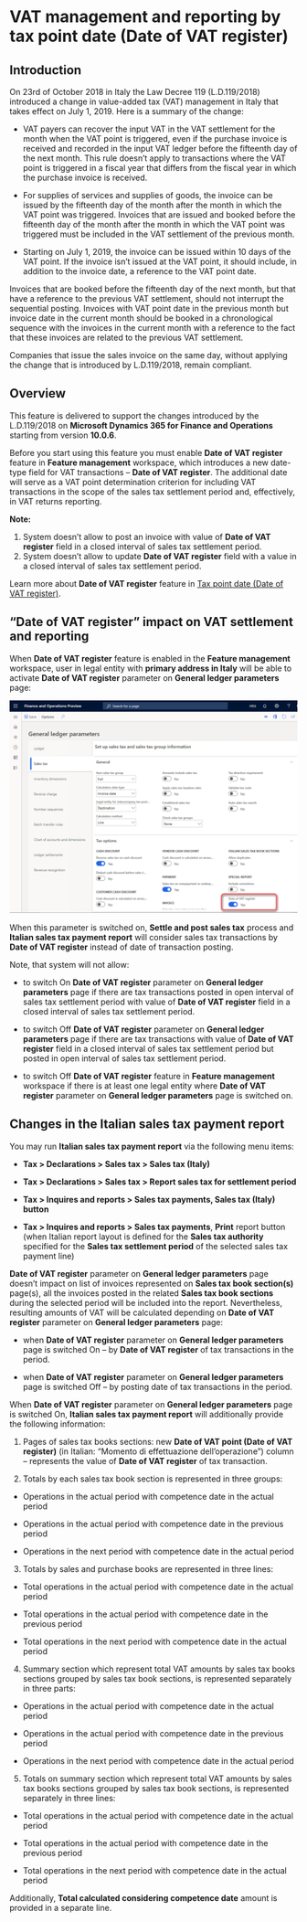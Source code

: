 # VAT management and reporting by tax point date (Date of VAT register)

## Introduction

On 23rd of October 2018 in Italy the Law Decree 119 (L.D.119/2018) introduced a change in value-added tax (VAT) management in Italy that takes effect on July 1, 2019. Here is a summary of the change:

-	VAT payers can recover the input VAT in the VAT settlement for the month when the VAT point is triggered, even if the purchase invoice is received and recorded in the input VAT ledger before the fifteenth day of the next month. This rule doesn’t apply to transactions where the VAT point is triggered in a fiscal year that differs from the fiscal year in which the purchase invoice is received.

-	For supplies of services and supplies of goods, the invoice can be issued by the fifteenth day of the month after the month in which the VAT point was triggered. Invoices that are issued and booked before the fifteenth day of the month after the month in which the VAT point was triggered must be included in the VAT settlement of the previous month.

-	Starting on July 1, 2019, the invoice can be issued within 10 days of the VAT point. If the invoice isn’t issued at the VAT point, it should include, in addition to the invoice date, a reference to the VAT point date.

Invoices that are booked before the fifteenth day of the next month, but that have a reference to the previous VAT settlement, should not interrupt the sequential posting. Invoices with VAT point date in the previous month but invoice date in the current month should be booked in a chronological sequence with the invoices in the current month  with a reference to the fact that these invoices are related to the previous VAT settlement.

Companies that issue the sales invoice on the same day, without applying the change that is introduced by L.D.119/2018, remain compliant.

## Overview

This feature is delivered to support the changes introduced by the L.D.119/2018 on **Microsoft Dynamics 365 for Finance and Operations** starting from version **10.0.6**.

Before you start using this feature you must enable **Date of VAT register** feature in **Feature management** workspace, which introduces a new date-type field for VAT transactions – **Date of VAT register**. The additional date will serve as a VAT point determination criterion for including VAT transactions in the scope of the sales tax settlement period and, effectively, in VAT returns reporting.

**Note:**

1.	System doesn’t allow to post an invoice with value of **Date of VAT register** field in a closed interval of sales tax settlement period. 
2.	System doesn’t allow to update **Date of VAT register** field with a value in a closed interval of sales tax settlement period.

Learn more about **Date of VAT register** feature in [Tax point date (Date of VAT register)](../emea-tax-point-date.md).

## “Date of VAT register” impact on VAT settlement and reporting

When **Date of VAT register** feature is enabled in the **Feature management** workspace, user in legal entity with **primary address in Italy** will be able to activate **Date of VAT register** parameter on **General ledger parameters** page:

![date-of-vat-filling](./media/date-of-vat-gl-parameter.png)

When this parameter is switched on, **Settle and post sales tax** process and **Italian sales tax payment report** will consider sales tax transactions by **Date of VAT register** instead of date of transaction posting.

Note, that system will not allow:

-	to switch On **Date of VAT register** parameter on **General ledger parameters** page if there are tax transactions posted in open interval of sales tax settlement period with value of **Date of VAT register** field in a closed interval of sales tax settlement period.

-	to switch Off **Date of VAT register** parameter on **General ledger parameters** page if there are tax transactions with value of **Date of VAT register** field in a closed interval of sales tax settlement period but posted in open interval of sales tax settlement period.

-	to switch Off **Date of VAT register** feature in **Feature management** workspace if there is at least one legal entity where **Date of VAT register** parameter on **General ledger parameters** page is switched on.

## Changes in the Italian sales tax payment report

You may run **Italian sales tax payment report** via the following menu items:

-	**Tax > Declarations > Sales tax > Sales tax (Italy)**

- **Tax > Declarations > Sales tax > Report sales tax for settlement period**

- **Tax > Inquires and reports > Sales tax payments, Sales tax (Italy) button**

-	**Tax > Inquires and reports > Sales tax payments**, **Print** report button (when Italian report layout is defined for the **Sales tax authority** specified for the **Sales tax settlement period** of the selected sales tax payment line)

**Date of VAT register** parameter on **General ledger parameters** page doesn’t impact on list of invoices represented on **Sales tax book section(s)** page(s), all the invoices posted in the related **Sales tax book sections** during the selected period will be included into the report. Nevertheless, resulting amounts of VAT will be calculated depending on **Date of VAT register** parameter on **General ledger parameters** page:

-	when **Date of VAT register** parameter on **General ledger parameters** page is switched On – by **Date of VAT register** of tax transactions in the period.

-	when **Date of VAT register** parameter on **General ledger parameters** page is switched Off – by posting date of tax transactions in the period.

When **Date of VAT register** parameter on **General ledger parameters** page is switched On, **Italian sales tax payment report** will additionally provide the following information:

1.	Pages of sales tax books sections: new **Date of VAT point (Date of VAT register)** (in Italian: “Momento di effettuazione dell’operazione”) column – represents the value of **Date of VAT register** of tax transaction.

2.	Totals by each sales tax book section is represented in three groups:

-	Operations in the actual period with competence date in the actual period

-	Operations in the actual period with competence date in the previous period

-	Operations in the next period with competence date in the actual period

3.	Totals by sales and purchase books are represented in three lines: 

-	Total operations in the actual period with competence date in the actual period

-	Total operations in the actual period with competence date in the previous period

-	Total operations in the next period with competence date in the actual period

4.	Summary section which represent total VAT amounts by sales tax books sections grouped by sales tax book sections, is represented separately in three parts:

-	Operations in the actual period with competence date in the actual period

-	Operations in the actual period with competence date in the previous period

-	Operations in the next period with competence date in the actual period

5.	Totals on summary section which represent total VAT amounts by sales tax books sections grouped by sales tax book sections, is represented separately in three lines:

-	Total operations in the actual period with competence date in the actual period

-	Total operations in the actual period with competence date in the previous period

-	Total operations in the next period with competence date in the actual period

Additionally, **Total calculated considering competence date** amount is provided in a separate line.

